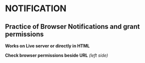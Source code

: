 # NOTIFICATION

## Practice of Browser Notifications and grant permissions

__Works on Live server or directly in HTML__ <br/>

__Check browser permissions beside URL__ _(left side)_ <br/>